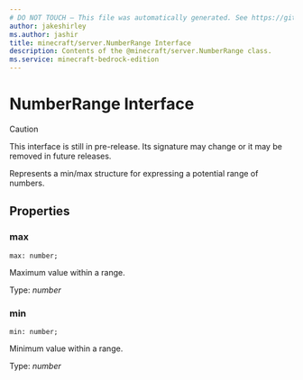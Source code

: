 ```yaml
---
# DO NOT TOUCH — This file was automatically generated. See https://github.com/mojang/minecraftapidocsgenerator to modify descriptions, examples, etc.
author: jakeshirley
ms.author: jashir
title: minecraft/server.NumberRange Interface
description: Contents of the @minecraft/server.NumberRange class.
ms.service: minecraft-bedrock-edition
---
```

# NumberRange Interface

> [!CAUTION]
> This interface is still in pre-release.  Its signature may change or it may be removed in future releases.

Represents a min/max structure for expressing a potential range of numbers.

## Properties

### **max**
`max: number;`

Maximum value within a range.

Type: *number*

### **min**
`min: number;`

Minimum value within a range.

Type: *number*
